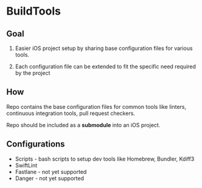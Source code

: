 # **BuildTools**

## **Goal**
1. Easier iOS project setup by sharing base configuration files for various tools. 

2. Each configuration file can be extended to fit the specific need required by the project

## **How**
Repo contains the base configuration files for common tools like linters, continuous integration tools, pull request checkers. 

Repo should be included as a **submodule** into an iOS project.

## **Configurations**
- Scripts - bash scripts to setup dev tools like Homebrew, Bundler, Kdiff3
- SwiftLint
- Fastlane - not yet supported
- Danger - not yet supported
